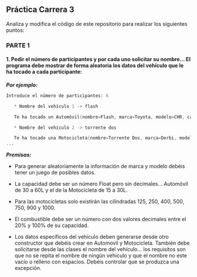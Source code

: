 
## Práctica Carrera 3

Analiza y modifica el código de este repositorio para realizar los siguientes puntos:

### PARTE 1

#### 1. Pedir el número de participantes y por cada uno solicitar su nombre... El programa debe mostrar de forma aleatoria los datos del vehículo que le ha tocado a cada participante:

***Por ejemplo:***

   ```kotlin
   Introduce el número de participantes: 6

      * Nombre del vehículo 1 -> flash

      Te ha tocado un Automóvil(nombre=Flash, marca=Toyota, modelo=CHR, capacidad=53L, combustible=35,73L, eléctrico=SI)

      * Nombre del vehículo 2 -> torrente dos

      Te ha tocado una Motocicleta(nombre=Torrente Dos, marca=Derbi, modelo=Variant, capacidad=16L, combustible=9,44L, cc=125)
   ...
   ```


***Premisas:***

   - Para generar aleatoriamente la información de marca y modelo debéis tener un juego de posibles datos.

   - La capacidad debe ser un número Float pero sin decimales... Automóvil de 30 a 60L y el de la Motocicleta de 15 a 30L.

   - Para las motocicletas solo existirán las cilindradas 125, 250, 400, 500, 750, 900 y 1000.

   - El combustible debe ser un número con dos valores decimales entre el 20% y 100% de su capacidad.

   - Los datos específicos del vehículo deben generarse desde otro constructor que debéis crear en Automovil y Motocicleta.
     También debe solicitarse desde las clases el nombre del vehículo... los requisitos son que no se repita el nombre de ningún vehículo y que el nombre no este vacío o relleno con espacios.
     Debéis controlar que se produzca una excepción. 

